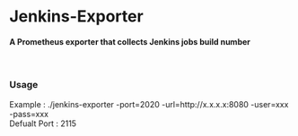 # Jenkins-Exporter
<h4> A Prometheus exporter that collects Jenkins jobs build number </h4>
<br />
<h3> Usage </h3>
Example : ./jenkins-exporter -port=2020 -url=http://x.x.x.x:8080  -user=xxx -pass=xxx
<br />
Defualt Port : 2115
